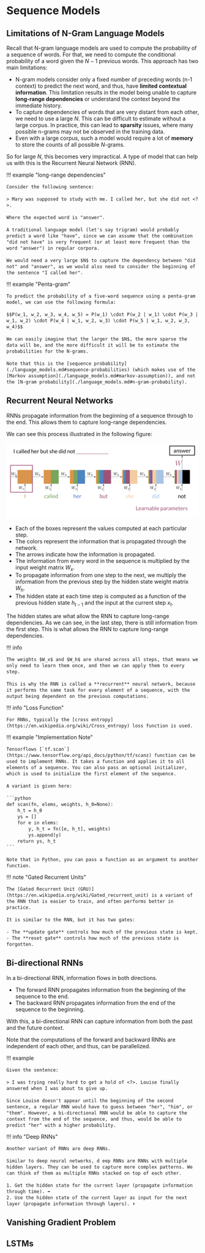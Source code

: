 # Sequence Models

## Limitations of N-Gram Language Models

Recall that N-gram language models are used to compute the probability of a sequence of words. For that, we need to compute the conditional probability of a word given the $N-1$ previous words. This approach has two main limitations:

- N-gram models consider only a fixed number of preceding words (n-1 context) to predict the next word, and thus, have **limited contextual information**. This limitation results in the model being unable to capture **long-range dependencies** or understand the context beyond the immediate history.
- To capture dependencies of words that are very distant from each other, we need to use a large $N$. This can be difficult to estimate without a large corpus. In practice, this can lead to **sparsity** issues, where many possible n-grams may not be observed in the training data.
- Even with a large corpus, such a model would require a lot of **memory** to store the counts of all possible $N$-grams.

So for large $N$, this becomes very impractical. A type of model that can help us with this is the Recurrent Neural Network (RNN).

!!! example "long-range dependencies"

    Consider the following sentence:

    > Mary was supposed to study with me. I called her, but she did not <?>.

    Where the expected word is "answer".

    A traditional language model (let's say trigram) would probably predict a word like "have", since we can assume that the combination "did not have" is very frequent (or at least more frequent than the word "answer") in regular corpora.

    We would need a very large $N$ to capture the dependency between "did not" and "answer", as we would also need to consider the beginning of the sentence "I called her".

!!! example "Penta-gram"

    To predict the probability of a five-word sequence using a penta-gram model, we can use the following formula:

    $$P(w_1, w_2, w_3, w_4, w_5) = P(w_1) \cdot P(w_2 | w_1) \cdot P(w_3 | w_1, w_2) \cdot P(w_4 | w_1, w_2, w_3) \cdot P(w_5 | w_1, w_2, w_3, w_4)$$

    We can easily imagine that the larger the $N$, the more sparse the data will be, and the more difficult it will be to estimate the probabilities for the N-grams.

    Note that this is the [sequence probability](./language_models.md#sequence-probabilities) (which makes use of the [Markov assumption](./language_models.md#markov-assumption)), and not the [N-gram probability](./language_models.md#n-gram-probability).

## Recurrent Neural Networks

RNNs propagate information from the beginning of a sequence through to the end. This allows them to capture long-range dependencies.

We can see this process illustrated in the following figure:

![Illustration of a Recurrent Neural Network](../img/sequence-models-rnn.png)

- Each of the boxes represent the values computed at each particular step.
- The colors represent the information that is propagated through the network.
- The arrows indicate how the information is propagated.
- The information from every word in the sequence is multiplied by the input weight matrix $W_x$.
- To propagate information from one step to the next, we multiply the information from the previous step by the hidden state weight matrix $W_h$.
- The hidden state at each time step is computed as a function of the previous hidden state $h_{t-1}$ and the input at the current step $x_t$.

The hidden states are what allow the RNN to capture long-range dependencies. As we can see, in the last step, there is still information from the first step. This is what allows the RNN to capture long-range dependencies.

!!! info

    The weights $W_x$ and $W_h$ are shared across all steps, that means we only need to learn them once, and then we can apply them to every step.

    This is why the RNN is called a **recurrent** neural network, because it performs the same task for every element of a sequence, with the output being dependent on the previous computations.

!!! info "Loss Function"

    For RNNs, typically the [cross entropy](https://en.wikipedia.org/wiki/Cross_entropy) loss function is used.

!!! example "Implementation Note"

    Tensorflows [`tf.scan`](https://www.tensorflow.org/api_docs/python/tf/scanz) function can be used to implement RNNs. It takes a function and applies it to all elements of a sequence. You can also pass an optional initializer, which is used to initialize the first element of the sequence.

    A variant is given here:

    ```python
    def scan(fn, elems, weights, h_0=None):
        h_t = h_0
        ys = []
        for e in elems:
            y, h_t = fn([e, h_t], weights)
            ys.append(y)
        return ys, h_t
    ```

    Note that in Python, you can pass a function as an argument to another function.

!!! note "Gated Recurrent Units"

    The [Gated Recurrent Unit (GRU)](https://en.wikipedia.org/wiki/Gated_recurrent_unit) is a variant of the RNN that is easier to train, and often performs better in practice.

    It is similar to the RNN, but it has two gates:

    - The **update gate** controls how much of the previous state is kept.
    - The **reset gate** controls how much of the previous state is forgotten.

## Bi-directional RNNs

In a bi-directional RNN, information flows in both directions.

- The forward RNN propagates information from the beginning of the sequence to the end.
- The backward RNN propagates information from the end of the sequence to the beginning.

With this, a bi-directional RNN can capture information from both the past and the future context.

Note that the computations of the forward and backward RNNs are independent of each other, and thus, can be parallelized.

!!! example

    Given the sentence:

    > I was trying really hard to get a hold of <?>. Louise finally answered when I was about to give up.

    Since Louise doesn't appear until the beginning of the second sentence, a regular RNN would have to guess between "her", "him", or "them". However, a bi-directional RNN would be able to capture the context from the end of the sequence, and thus, would be able to predict "her" with a higher probability.

!!! info "Deep RNNs"

    Another variant of RNNs are deep RNNs.

    Similar to deep neural networks, d eep RNNs are RNNs with multiple hidden layers. They can be used to capture more complex patterns. We can think of them as multiple RNNs stacked on top of each other.

    1. Get the hidden state for the current layer (propagate information through time). ➡️
    2. Use the hidden state of the current layer as input for the next layer (propagate information through layers). ⬆️

## Vanishing Gradient Problem

## LSTMs
